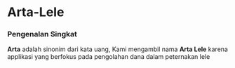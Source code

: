 # Arta-Lele

### Pengenalan Singkat ###
**Arta** adalah sinonim dari kata uang, Kami mengambil nama **Arta Lele** karena applikasi yang berfokus pada pengolahan dana dalam peternakan lele

